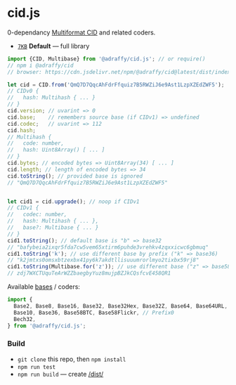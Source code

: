 # cid.js
0-dependancy [Multiformat CID](https://github.com/multiformats/cid/blob/master/README.md) and related coders.

* [`7KB`](./dist/index.min.js) **Default** — full library

```js
import {CID, Multibase} from '@adraffy/cid.js'; // or require()
// npm i @adraffy/cid
// browser: https://cdn.jsdelivr.net/npm/@adraffy/cid@latest/dist/index.min.js

let cid = CID.from('QmQ7D7QqcAhFdrFfquiz7B5RWZiJ6e9Ast1LzpXZEdZWF5');
// CIDv0 {
//   hash: Multihash { ... }
// }
cid.version; // uvarint => 0
cid.base;    // remembers source base (if CIDv1) => undefined
cid.codec;   // uvarint => 112
cid.hash;
// Multihash {
//   code: number,
//   hash: Uint8Array() [ ... ]
// }
cid.bytes; // encoded bytes => Uint8Array(34) [ ... ]
cid.length; // length of encoded bytes => 34
cid.toString(); // provided base is ignored
// "QmQ7D7QqcAhFdrFfquiz7B5RWZiJ6e9Ast1LzpXZEdZWF5"


let cid1 = cid.upgrade(); // noop if CIDv1
// CIDv1 {
//   codec: number,
//   hash: Multihash { ... },
//   base?: Multibase { ... }
// }
cid1.toString(); // default base is "b" => base32
// "bafybeia2ixqr5fda7cw5vem65xtirm6puhde3vrehkv4zqxxicwc6gbmuq"
cid1.toString('k'); // use different base by prefix ("k" => base36)
// "k2jmtxs0omsxbtzexbx41py6k7akdtllisuuumrorlmyo2tixbx59rj8"
cid1.toString(Multibase.for('z')); // use different base ("z" => base58btc)
// zdj7WXCTUquTeArWZZbaegbyYuz8mujpBZJkCQsfcvE458QR1
```

Available [bases](./src/bases.js#L60) / coders:
```js
import {
  Base2, Base8, Base16, Base32, Base32Hex, Base32Z, Base64, Base64URL, // RFC4648
  Base10, Base36, Base58BTC, Base58Flickr, // Prefix0
  Bech32,
} from '@adraffy/cid.js';
```

### Build

* `git clone` this repo, then `npm install` 
* `npm run test`
* `npm run build` — create [/dist/](./dist/)
